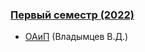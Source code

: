 ### [Первый семестр (2022)](https://github.com/JankerPlay/BSUIR-Labs/tree/main/%D1%81%D0%B5%D0%BC%D0%B5%D1%81%D1%82%D1%80%201)
- [ОАиП](https://github.com/JankerPlay/BSUIR-Labs/tree/main/%D1%81%D0%B5%D0%BC%D0%B5%D1%81%D1%82%D1%80%201/%D0%9E%D0%90%D0%B8%D0%9F) (Владымцев В.Д.)